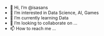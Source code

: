 - 👋 Hi, I’m @isasans
- 👀 I’m interested in Data Science, AI, Games
- 🌱 I’m currently learning Data
- 💞️ I’m looking to collaborate on ...
- 📫 How to reach me ...

<!---
isasans/isasans is a ✨ special ✨ repository because its `README.md` (this file) appears on your GitHub profile.
You can click the Preview link to take a look at your changes.
--->
